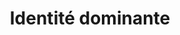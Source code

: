 ---
title: "Identité dominante"
slug: "identite-dominante"
definition: |
  Appartenance à un groupe historiquement hégémonique qui ne se pense pas comme tel tant que son pouvoir n’est pas menacé. L’identité blanche, longtemps non marquée car majoritaire, devient politiquement saillante lorsqu’elle perçoit une perte de statut.
historicalContext: |
  Rarement analysée par les sciences sociales, cette notion s’ancre dans la tradition critique de W.E.B. Du Bois sur le "salaire de la race". Elle a été réactivée par les travaux sur les majorités menacées (années 1990–2000) et par la group position theory de Blumer. Jardina actualise cette perspective dans un contexte de transformation démographique.
books:
  - white-identity-politics
---